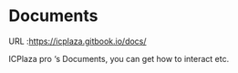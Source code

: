 # Documents

URL :https://icplaza.gitbook.io/docs/ 

ICPlaza pro ‘s Documents, you can get how to interact etc.
